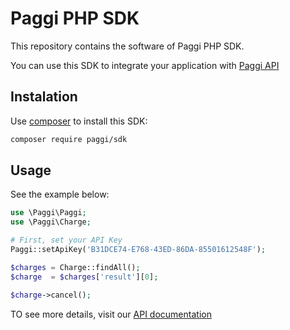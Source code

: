 # Paggi PHP SDK

This repository contains the software of Paggi PHP SDK.

You can use this SDK to integrate your application with [Paggi API](https://docs.paggi.com)

## Instalation

Use [composer](https://getcomposer.org/) to install this SDK:

```sh
composer require paggi/sdk
```

## Usage

See the example below:

```php
use \Paggi\Paggi;
use \Paggi\Charge;

# First, set your API Key
Paggi::setApiKey('B31DCE74-E768-43ED-86DA-85501612548F');

$charges = Charge::findAll();
$charge  = $charges['result'][0];

$charge->cancel();
```

TO see more details, visit our [API documentation](https://docs.paggi.com/docs)
